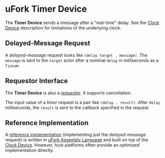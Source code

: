 # uFork Timer Device

The **Timer Device** sends a message after a "real-time" delay.
See the [Clock Device](clock_dev.md) description for limitations
of the underlying clock.

## Delayed-Message Request

A _delayed-message_ request looks like `(delay target . message)`.
The `message` is sent to the `target` actor
after a nominal `delay` in milliseconds as a `fixnum`.

## Requestor Interface

The **Timer Device** is also a [_requestor_](requestor.md). It supports
cancellation.

The input value of a _timer_ request is a pair like `(delay . result)`. After
`delay` milliseconds, the `result` is sent to the callback specified in the
request.

## Reference Implementation

A [reference implementation](https://ufork.org/playground/?src=https://ufork.org/lib/timer.asm)
(implementing just the _delayed-message_ request)
is written in [uFork Assembly Language](asm.md)
and built on top of the [Clock Device](clock_dev.md).
However, host platforms often provide
an optimized implementation directly.
